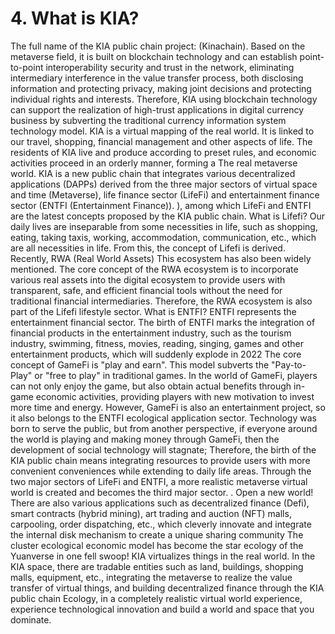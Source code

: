 # 4. What is KIA?

The full name of the KIA public chain project: (Kinachain). Based on the metaverse field, it is built on blockchain technology and can establish point-to-point interoperability security and trust in the network, eliminating intermediary interference in the value transfer process, both disclosing information and protecting privacy, making joint decisions and protecting individual rights and interests. Therefore, KIA using blockchain technology can support the realization of high-trust applications in digital currency business by subverting the traditional currency information system technology model. KIA is a virtual mapping of the real world. It is linked to our travel, shopping, financial management and other aspects of life. The residents of KIA live and produce according to preset rules, and economic activities proceed in an orderly manner, forming a The real metaverse world. KIA is a new public chain that integrates various decentralized applications (DAPPs) derived from the three major sectors of virtual space and time (Metaverse), life finance sector (LifeFi) and entertainment finance sector (ENTFI (Entertainment Finance)). ), among which LifeFi and ENTFI are the latest concepts proposed by the KIA public chain. What is Lifefi? Our daily lives are inseparable from some necessities in life, such as shopping, eating, taking taxis, working, accommodation, communication, etc., which are all necessities in life. From this, the concept of Lifefi is derived. Recently, RWA (Real World Assets) This ecosystem has also been widely mentioned. The core concept of the RWA ecosystem is to incorporate various real assets into the digital ecosystem to provide users with transparent, safe, and efficient financial tools without the need for traditional financial intermediaries. Therefore, the RWA ecosystem is also part of the Lifefi lifestyle sector. What is ENTFI? ENTFI represents the entertainment financial sector. The birth of ENTFI marks the integration of financial products in the entertainment industry, such as the tourism industry, swimming, fitness, movies, reading, singing, games and other entertainment products, which will suddenly explode in 2022 The core concept of GameFi is "play and earn". This model subverts the "Pay-to-Play" or "free to play" in traditional games. In the world of GameFi, players can not only enjoy the game, but also obtain actual benefits through in-game economic activities, providing players with new motivation to invest more time and energy. However, GameFi is also an entertainment project, so it also belongs to the ENTFI ecological application sector. Technology was born to serve the public, but from another perspective, if everyone around the world is playing and making money through GameFi, then the development of social technology will stagnate; Therefore, the birth of the KIA public chain means integrating resources to provide users with more convenient conveniences while extending to daily life areas. Through the two major sectors of LifeFi and ENTFI, a more realistic metaverse virtual world is created and becomes the third major sector. . Open a new world! There are also various applications such as decentralized finance (Defi), smart contracts (hybrid mining), art trading and auction (NFT) malls, carpooling, order dispatching, etc., which cleverly innovate and integrate the internal disk mechanism to create a unique sharing community The cluster ecological economic model has become the star ecology of the Yuanverse in one fell swoop! KIA virtualizes things in the real world. In the KIA space, there are tradable entities such as land, buildings, shopping malls, equipment, etc., integrating the metaverse to realize the value transfer of virtual things, and building decentralized finance through the KIA public chain Ecology, in a completely realistic virtual world experience, experience technological innovation and build a world and space that you dominate.
